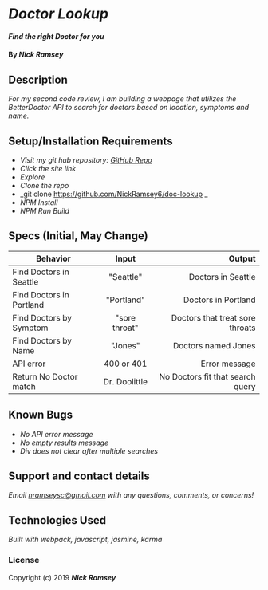 # _Doctor Lookup_

#### _Find the right Doctor for you_

#### By _**Nick Ramsey**_

## Description

_For my second code review, I am building a webpage that utilizes the BetterDoctor API to search for doctors based on location, symptoms and name._

## Setup/Installation Requirements

* _Visit my git hub repository: <a href="https://github.com/NickRamsey6/doc-lookup">GitHub Repo</a>_
* _Click the site link_
* _Explore_
* _Clone the repo_
* _git clone https://github.com/NickRamsey6/doc-lookup _
* _NPM Install_
* _NPM Run Build_


## Specs (Initial, May Change)

| Behavior | Input | Output |
| ------------- |:-------------:| -----:|
| Find Doctors in Seattle | "Seattle" | Doctors in Seattle |
| Find Doctors in Portland | "Portland" | Doctors in Portland |
| Find Doctors by Symptom | "sore throat" | Doctors that treat sore throats |
| Find Doctors by Name | "Jones" | Doctors named Jones |
| API error | 400 or 401 | Error message |
| Return No Doctor match | Dr. Doolittle | No Doctors fit that search query |


## Known Bugs

* _No API error message_
* _No empty results message_
* _Div does not clear after multiple searches_

## Support and contact details

_Email nramseysc@gmail.com with any questions, comments, or concerns!_

## Technologies Used

_Built with webpack, javascript, jasmine, karma_

### License

Copyright (c) 2019 **_Nick Ramsey_**
